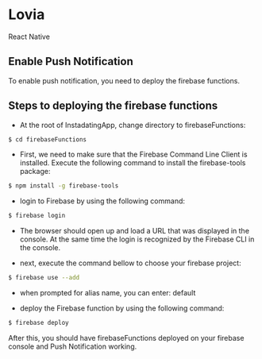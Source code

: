 # Lovia
React Native

## Enable Push Notification

To enable push notification, you need to deploy the firebase functions.

## Steps to deploying the firebase functions

* At the root of InstadatingApp, change directory to firebaseFunctions:

```bash
$ cd firebaseFunctions
```

* First, we need to make sure that the Firebase Command Line Client is installed. Execute the following command to install the firebase-tools package:

```bash
$ npm install -g firebase-tools
```

* login to Firebase by using the following command:

```bash
$ firebase login
```

* The browser should open up and load a URL that was displayed in the console. At the same time the login is recognized by the Firebase CLI in the console.

* next, execute the command bellow to choose your firebase project:

```bash
$ firebase use --add
```

* when prompted for alias name, you can  enter: default

* deploy the Firebase function by using the following command:

```bash
$ firebase deploy
```


After this, you should have firebaseFunctions deployed on your firebase console and Push Notification working.
